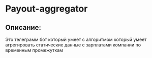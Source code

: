 # Payout-aggregator

## Описание:
Это телеграмм бот который умеет с алгоритмом который умеет агрегировать статические данные с зарплатами компании по временным промежуткам

